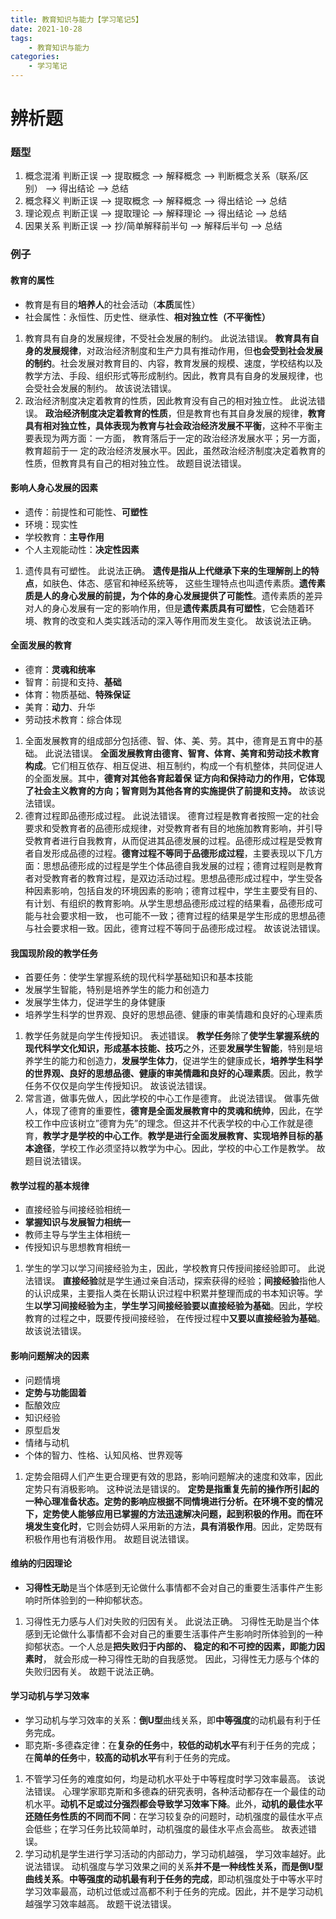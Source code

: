 ```yaml
---
title: 教育知识与能力【学习笔记5】
date: 2021-10-28
tags: 
    - 教育知识与能力
categories: 
    - 学习笔记
---
```


# 辨析题


### 题型

1.  概念混淆 判断正误 --> 提取概念 --> 解释概念 --> 判断概念关系（联系/区别） --> 得出结论 --> 总结
2.  概念释义 判断正误 --> 提取概念 --> 解释概念 --> 得出结论 --> 总结
3.  理论观点 判断正误 --> 提取理论 --> 解释理论 --> 得出结论 --> 总结
4.  因果关系 判断正误 --> 抄/简单解释前半句 --> 解释后半句 --> 总结

### 例子

#### 教育的属性

-   教育是有目的**培养人**的社会活动（**本质**属性）
-   社会属性：永恒性、历史性、继承性、**相对独立性（不平衡性）**

1.  教育具有自身的发展规律，不受社会发展的制约。 此说法错误。 **教育具有自身的发展规律**，对政治经济制度和生产力具有推动作用，但**也会受到社会发展的制约**。社会发展对教育目的、内容，教育发展的规模、速度，学校结构以及教学方法、手段、组织形式等形成制约。因此，教育具有自身的发展规律，也会受社会发展的制约。 故该说法错误。
2.  政治经济制度决定着教育的性质，因此教育没有自己的相对独立性。 此说法错误。 **政治经济制度决定着教育的性质**，但是教育也有其自身发展的规律，**教育具有相对独立性，具体表现为教育与社会政治经济发展不平衡**，这种不平衡主要表现为两方面：一方面， 教育落后于一定的政治经济发展水平；另一方面，教育超前于一 定的政治经济发展水平。因此，虽然政治经济制度决定着教育的性质，但教育具有自己的相对独立性。 故题目说法错误。

#### 影响人身心发展的因素

-   遗传：前提性和可能性、**可塑性**
-   环境：现实性
-   学校教育：**主导作用**
-   个人主观能动性：**决定性因素**

1.  遗传具有可塑性。 此说法正确。 **遗传是指从上代继承下来的生理解剖上的特点**，如肤色、体态、感官和神经系统等， 这些生理特点也叫遗传素质。**遗传素质是人的身心发展的前提，为个体的身心发展提供了可能性**。遗传素质的差异对人的身心发展有一定的影响作用，但是**遗传素质具有可塑性**，它会随着环境、教育的改变和人类实践活动的深入等作用而发生变化。 故该说法正确。

#### 全面发展的教育

-   德育：**灵魂和统率**
-   智育：前提和支持、**基础**
-   体育：物质基础、**特殊保证**
-   美育：**动力**、升华
-   劳动技术教育：综合体现

1.  全面发展教育的组成部分包括德、智、体、美、劳。其中，德育是五育中的基础。 此说法错误。 **全面发展教育由德育、智育、体育、美育和劳动技术教育构成**。它们相互依存、相互促进、相互制约，构成一个有机整体，共同促进人的全面发展。其中，**德育对其他各育起着保 证方向和保持动力的作用，它体现了社会主义教育的方向；智育则为其他各育的实施提供了前提和支持。** 故该说法错误。
2.  德育过程即品德形成过程。 此说法错误。 德育过程是教育者按照一定的社会要求和受教育者的品德形成规律，对受教育者有目的地施加教育影响，并引导受教育者进行自我教育，从而促进其品德发展的过程。品德形成过程是受教育者自发形成品德的过程。**德育过程不等同于品德形成过程**，主要表现以下几方面：思想品德形成的过程是学生个体品德自我发展的过程；德育过程则是教育者对受教育者的教育过程，是双边活动过程。思想品德形成过程中，学生受各种因素影响，包括自发的环境因素的影响；德育过程中，学生主要受有目的、有计划、有组织的教育影响。从学生思想品德形成过程的结果看，品德形成可能与社会要求相一致， 也可能不一致；德育过程的结果是学生形成的思想品德与社会要求相一致。因此，德育过程不等同于品德形成过程。 故该说法错误。

#### 我国现阶段的教学任务

-   首要任务：使学生掌握系统的现代科学基础知识和基本技能
-   发展学生智能，特别是培养学生的能力和创造力
-   发展学生体力，促进学生的身体健康
-   培养学生科学的世界观、良好的思想品德、健康的审美情趣和良好的心理素质

1.  教学任务就是向学生传授知识。 表述错误。 **教学任务**除了**使学生掌握系统的现代科学文化知识，形成基本技能、技巧**之外，还要**发展学生智能**，特别是培养学生的能力和创造力，**发展学生体力**，促进学生的健康成长，**培养学生科学的世界观、良好的思想品德、健康的审美情趣和良好的心理素质**。因此，教学任务不仅仅是向学生传授知识。 故该说法错误。
2.  常言道，做事先做人，因此学校的中心工作是德育。 此说法错误。 做事先做人，体现了德育的重要性，**德育是全面发展教育中的灵魂和统帅**，因此，在学校工作中应该树立”德育为先”的理念。但这并不代表学校的中心工作就是德育，**教学才是学校的中心工作**。**教学是进行全面发展教育、实现培养目标的基本途径**，学校工作必须坚持以教学为中心。因此，学校的中心工作是教学。 故题目说法错误。

#### 教学过程的基本规律

-   直接经验与间接经验相统一
-   **掌握知识与发展智力相统一**
-   教师主导与学生主体相统一
-   传授知识与思想教育相统一

1.  学生的学习以学习间接经验为主，因此，学校教育只传授间接经验即可。 此说法错误。 **直接经验**就是学生通过亲自活动，探索获得的经验；**间接经验**指他人的认识成果，主要指人类在长期认识过程中积累并整理而成的书本知识等。学生**以学习间接经验为主**，**学生学习间接经验要以直接经验为基础**。因此，学校教育的过程之中，既要传授间接经验， 在传授过程中**又要以直接经验为基础**。 故该说法错误。

#### 影响问题解决的因素

-   问题情境
-   **定势与功能固着**
-   酝酿效应
-   知识经验
-   原型启发
-   情绪与动机
-   个体的智力、性格、认知风格、世界观等

1.  定势会阻碍人们产生更合理更有效的思路，影响问题解决的速度和效率，因此定势只有消极影响。 这种说法是错误的。 **定势是指重复先前的操作所引起的一种心理准备状态。**定势的影响应根据不同情境进行分析。**在环境不变的情况下**，定势使人能够应用已掌握的方法迅速解决问题，**起到积极的作用**。而**在环境发生变化时**，它则会妨碍人采用新的方法，**具有消极作用**。因此，定势既有积极作用也有消极作用。 故题目说法错误。

#### 维纳的归因理论

-   **习得性无助**是当个体感到无论做什么事情都不会对自己的重要生活事件产生影响时所体验到的一种抑郁状态。

1.  习得性无力感与人们对失败的归因有关。 此说法正确。 习得性无助是当个体感到无论做什么事情都不会对自己的重要生活事件产生影响时所体验到的一种抑郁状态。一个人总是**把失败归于内部的、 稳定的和不可控的因素，即能力因素时**， 就会形成一种习得性无助的自我感觉。 因此，习得性无力感与个体的失败归因有关。 故题干说法正确。

#### 学习动机与学习效率

-   学习动机与学习效率的关系：**倒U型**曲线关系，即**中等强度**的动机最有利于任务完成。
-   耶克斯-多德森定律：在**复杂的任务**中，**较低的动机水平**有利于任务的完成；在**简单的任务**中，**较高的动机水平**有利于任务的完成。

1.  不管学习任务的难度如何，均是动机水平处于中等程度时学习效率最高。 该说法错误。 心理学家耶克斯和多德森的研究表明，各种活动都存在一个最佳的动机水平。**动机不足或过分强烈都会导致学习效率下降**。此外，**动机的最佳水平还随任务性质的不同而不同**：在学习较复杂的问题时，动机强度的最佳水平点会低些；在学习任务比较简单时，动机强度的最佳水平点会高些。 故表述错误。
2.  学习动机是学生进行学习活动的内部动力，学习动机越强， 学习效率越好。此说法错误。 动机强度与学习效果之间的关系**并不是一种线性关系，而是倒U型曲线关系**。**中等强度的动机最有利于任务的完成**，即动机强度处于中等水平时学习效率最高，动机过低或过高都不利于任务的完成。因此，并不是学习动机越强学习效率越高。 故题干说法错误。